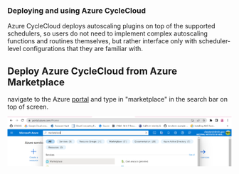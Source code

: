 ### Deploying and using Azure CycleCloud

Azure CycleCloud deploys autoscaling plugins on top of the supported schedulers, so users do not need to implement complex autoscaling functions and routines themselves, but rather interface only with scheduler-level configurations that they are familiar with.

## Deploy Azure CycleCloud from Azure Marketplace 

navigate to the Azure [portal](portal.azure.com) and type in "marketplace" in the search bar on top of screen.

<img src="/docs/images/Marketplace_Azure.png" width="600">